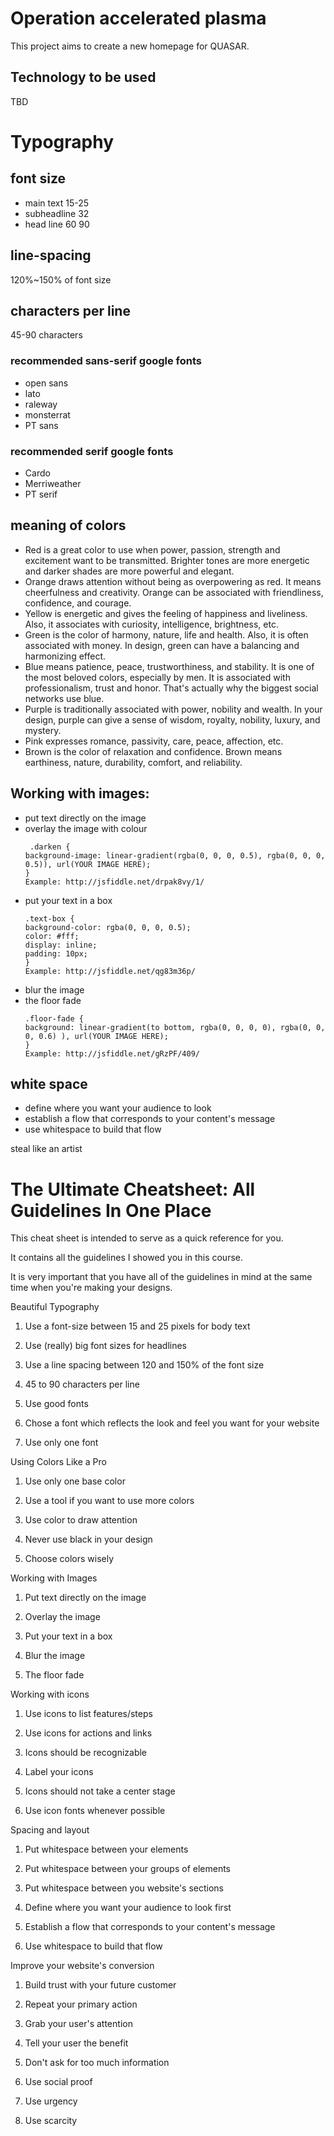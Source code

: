 # Operation accelerated plasma

This project aims to create a new homepage for QUASAR.

## Technology to be used
TBD


# Typography

## font size

* main text 15-25
* subheadline 32
* head line 60 90

## line-spacing

120%~150% of font size

## characters per line

45-90 characters

### recommended sans-serif google fonts

* open sans
* lato
* raleway
* monsterrat
* PT sans

### recommended serif google fonts

* Cardo
* Merriweather
* PT serif

## meaning of colors

* Red is a great color to use when power, passion, strength and excitement want to be transmitted. Brighter tones are more energetic and darker shades are more powerful and elegant.
* Orange draws attention without being as overpowering as red. It means cheerfulness and creativity. Orange can be associated with friendliness, confidence, and courage.
* Yellow is energetic and gives the feeling of happiness and liveliness. Also, it associates with curiosity, intelligence, brightness, etc.
* Green is the color of harmony, nature, life and health. Also, it is often associated with money. In design, green can have a balancing and harmonizing effect.
* Blue means patience, peace, trustworthiness, and stability. It is one of the most beloved colors, especially by men. It is associated with professionalism, trust and honor. That's actually why the biggest social networks use blue.
* Purple is traditionally associated with power, nobility and wealth. In your design, purple can give a sense of wisdom, royalty, nobility, luxury, and mystery.
* Pink expresses romance, passivity, care, peace, affection, etc.
* Brown is the color of relaxation and confidence. Brown means earthiness, nature, durability, comfort, and reliability.

## Working with images:

* put text directly on the image
* overlay the image with colour
    ```
     .darken {
    background-image: linear-gradient(rgba(0, 0, 0, 0.5), rgba(0, 0, 0, 0.5)), url(YOUR IMAGE HERE);
    }
    Example: http://jsfiddle.net/drpak8vy/1/
    ```
* put your text in a box
    ```
    .text-box {
    background-color: rgba(0, 0, 0, 0.5);
    color: #fff;
    display: inline;
    padding: 10px;
    }
    Example: http://jsfiddle.net/qg83m36p/
    ```
* blur the image
* the floor fade
    ```
    .floor-fade {
    background: linear-gradient(to bottom, rgba(0, 0, 0, 0), rgba(0, 0, 0, 0.6) ), url(YOUR IMAGE HERE);
    }
    Example: http://jsfiddle.net/gRzPF/409/
    ```


## white space

* define where you want your audience to look
* establish a flow that corresponds to your content's message
* use whitespace to build that flow

steal like an artist

# The Ultimate Cheatsheet: All Guidelines In One Place
This cheat sheet is intended to serve as a quick reference for you.

It contains all the guidelines I showed you in this course.

It is very important that you have all of the guidelines in mind at the same time when you're making your designs.



Beautiful Typography

1. Use a font-size between 15 and 25 pixels for body text

2. Use (really) big font sizes for headlines

3. Use a line spacing between 120 and 150% of the font size

4. 45 to 90 characters per line

5. Use good fonts

6. Chose a font which reflects the look and feel you want for your website

7. Use only one font



Using Colors Like a Pro

1. Use only one base color

2. Use a tool if you want to use more colors

3. Use color to draw attention

4. Never use black in your design

5. Choose colors wisely



Working with Images

1. Put text directly on the image

2. Overlay the image

3. Put your text in a box

4. Blur the image

5. The floor fade



Working with icons

1. Use icons to list features/steps

2. Use icons for actions and links

3. Icons should be recognizable

4. Label your icons

5. Icons should not take a center stage

6. Use icon fonts whenever possible



Spacing and layout

1. Put whitespace between your elements

2. Put whitespace between your groups of elements

3. Put whitespace between you website's sections

4. Define where you want your audience to look first

5. Establish a flow that corresponds to your content's message

6. Use whitespace to build that flow



Improve your website's conversion

1. Build trust with your future customer

2. Repeat your primary action

3. Grab your user's attention

4. Tell your user the benefit

5. Don't ask for too much information

6. Use social proof

7. Use urgency

8. Use scarcity